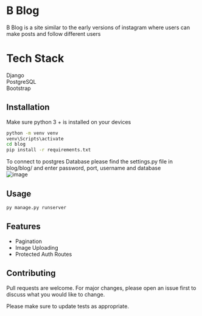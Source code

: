 # B Blog

B Blog is a site similar to the early versions of instagram where users can make posts and follow different users

# Tech Stack

Django <br>
PostgreSQL <br>
Bootstrap <br>

## Installation

Make sure python 3 + is installed on your devices

```bash
python -m venv venv
venv\Scripts\activate
cd blog
pip install -r requirements.txt 
```
To connect to postgres Database please find the settings.py file in blog/blog/ and enter password, port,  username and database <br>
![image](https://user-images.githubusercontent.com/47046091/111366856-72772b80-866a-11eb-9cbc-2e392910adfb.png)

## Usage

```bash
py manage.py runserver

```
## Features
<ul>
  <li>Pagination</li>
  <li>Image Uploading</li>
  <li>Protected Auth Routes</li>
</ul>

## Contributing
Pull requests are welcome. For major changes, please open an issue first to discuss what you would like to change.

Please make sure to update tests as appropriate.
